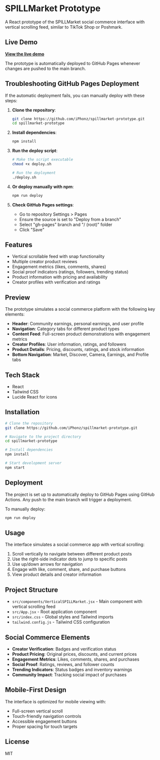 # SPILLMarket Prototype

A React prototype of the SPILLMarket social commerce interface with vertical scrolling feed, similar to TikTok Shop or Poshmark.

## Live Demo

**[View the live demo](https://iphonz.github.io/spillmarket-prototype)**

The prototype is automatically deployed to GitHub Pages whenever changes are pushed to the main branch.

## Troubleshooting GitHub Pages Deployment

If the automatic deployment fails, you can manually deploy with these steps:

1. **Clone the repository**:
   ```bash
   git clone https://github.com/iPhonz/spillmarket-prototype.git
   cd spillmarket-prototype
   ```

2. **Install dependencies**:
   ```bash
   npm install
   ```

3. **Run the deploy script**:
   ```bash
   # Make the script executable
   chmod +x deploy.sh
   
   # Run the deployment
   ./deploy.sh
   ```

4. **Or deploy manually with npm**:
   ```bash
   npm run deploy
   ```

5. **Check GitHub Pages settings**:
   - Go to repository Settings > Pages
   - Ensure the source is set to "Deploy from a branch"
   - Select "gh-pages" branch and "/ (root)" folder
   - Click "Save"

## Features

- Vertical scrollable feed with snap functionality
- Multiple creator product reviews
- Engagement metrics (likes, comments, shares)
- Social proof indicators (ratings, followers, trending status)
- Product information with pricing and availability
- Creator profiles with verification and ratings

## Preview

The prototype simulates a social commerce platform with the following key elements:

- **Header**: Community earnings, personal earnings, and user profile
- **Navigation**: Category tabs for different product types
- **Content Feed**: Full-screen product demonstrations with engagement metrics
- **Creator Profiles**: User information, ratings, and followers
- **Product Details**: Pricing, discounts, ratings, and stock information
- **Bottom Navigation**: Market, Discover, Camera, Earnings, and Profile tabs

## Tech Stack

- React
- Tailwind CSS
- Lucide React for icons

## Installation

```bash
# Clone the repository
git clone https://github.com/iPhonz/spillmarket-prototype.git

# Navigate to the project directory
cd spillmarket-prototype

# Install dependencies
npm install

# Start development server
npm start
```

## Deployment

The project is set up to automatically deploy to GitHub Pages using GitHub Actions. Any push to the main branch will trigger a deployment.

To manually deploy:

```bash
npm run deploy
```

## Usage

The interface simulates a social commerce app with vertical scrolling:

1. Scroll vertically to navigate between different product posts
2. Use the right-side indicator dots to jump to specific posts
3. Use up/down arrows for navigation
4. Engage with like, comment, share, and purchase buttons
5. View product details and creator information

## Project Structure

- `src/components/VerticalSPILLMarket.jsx` - Main component with vertical scrolling feed
- `src/App.jsx` - Root application component
- `src/index.css` - Global styles and Tailwind imports
- `tailwind.config.js` - Tailwind CSS configuration

## Social Commerce Elements

- **Creator Verification**: Badges and verification status
- **Product Pricing**: Original prices, discounts, and current prices
- **Engagement Metrics**: Likes, comments, shares, and purchases
- **Social Proof**: Ratings, reviews, and follower counts
- **Trending Indicators**: Status badges and inventory warnings
- **Community Impact**: Tracking social impact of purchases

## Mobile-First Design

The interface is optimized for mobile viewing with:

- Full-screen vertical scroll
- Touch-friendly navigation controls
- Accessible engagement buttons
- Proper spacing for touch targets

## License

MIT